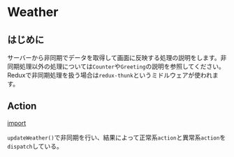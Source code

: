# Weather

## はじめに
サーバーから非同期でデータを取得して画面に反映する処理の説明をします。非同期処理以外の処理については`Counter`や`Greeting`の説明を参照してください。
Reduxで非同期処理を扱う場合は`redux-thunk`というミドルウェアが使われます。

## Action

[import](../../examples/weather/js/actions/ActionCreator.js)

`updateWeather()`で非同期を行い、結果によって正常系`action`と異常系`action`を`dispatch`している。